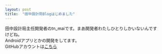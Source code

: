 ```yaml
---
layout: post
title:  "田中設計局Blogはじめました"
---
```


田中設計局主任開発者のtn_maiです。まあ開発者わたしひとりしかいないんですけどね。  
Androidアプリとかの開発をしてます。  
GitHubアカウントは[こちら](@tn-mai)
